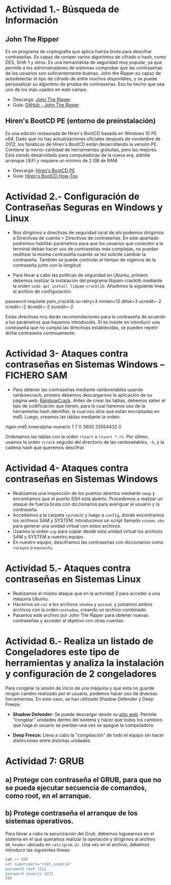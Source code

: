 # Actividad 1.- Búsqueda de Información

## John The Ripper
Es un programa de criptografía que aplica fuerza bruta para descifrar contraseñas. Es capaz de romper varios algoritmos de cifrado o hash, como DES, SHA-1 y otros. Es una herramienta de seguridad muy popular, ya que permite a los administradores de sistemas comprobar que las contraseñas de los usuarios son suficientemente buenas. John the Ripper es capaz de autodetectar el tipo de cifrado de entre muchos disponibles, y se puede personalizar su algoritmo de prueba de contraseñas. Eso ha hecho que sea uno de los más usados en este campo.
- Descarga: [John The Ripper](https://www.openwall.com/john/)
- Guía: [GitHub - John The Ripper](https://github.com/openwall/john)

## Hiren's BootCD PE (entorno de preinstalación)
Es una edición restaurada de Hiren's BootCD basada en Windows 10 PE x64. Dado que no hay actualizaciones oficiales después de noviembre de 2012, los fanáticos de Hiren's BootCD están desarrollando la versión PE. Contiene la menor cantidad de herramientas gratuitas, pero las mejores. Está siendo desarrollado para computadoras de la nueva era, admite arranque UEFI y requiere un mínimo de 2 GB de RAM.
- Descarga: [Hiren's BootCD PE](https://www.hirensbootcd.org/download/)
- Guía: [Hiren's BootCD How-Tos](https://www.hirensbootcd.org/howtos/)


# Actividad 2.- Configuración de Contraseñas Seguras en Windows y Linux

- Nos dirigimos a directivas de seguridad local de ahí podemos dirigirnos a Directivas de cuenta > Directivas de contraseñas. En este apartado podremos habilitar parámetros para que los usuarios que conecten a la terminal deban hacer uso de contraseñas más complejas, no puedan reutilizar la misma contraseña cuando se les solicite cambiar la contraseña. También se puede controlar el tiempo de vigencia de la contraseña junto con la longitud.

- Para llevar a cabo las políticas de seguridad en Ubuntu, primero debemos realizar la instalación del programa libpam-cracklib mediante la orden `sudo apt install libpam-cracklib`.
  Añadimos la siguiente línea al archivo de configuración:
  
password requisite pam_cracklib.so retry=3 minlen=12 difok=3 ucredit=-2 lcredit=-2 dcredit=-2 ocredit=-2

Estas directivas nos darán recomendaciones para la contraseña de acuerdo a los parámetros que hayamos introducido. Si se insiste en introducir una contraseña que no cumpla las directivas establecidas, se pueden repetir dicha contraseña continuamente.


# Actividad 3- Ataques contra contraseñas en Sistemas Windows – FICHERO SAM

- Para obtener las contraseñas mediante rainbowtables usando rainbowcrack, primero debemos descargarnos la aplicación de su página web: [RainbowCrack](http://project-rainbowcrack.com/). Antes de crear las tablas, debemos saber el tipo de codificación que tienen, para lo cual haremos uso de la herramienta hash identifier, la cual nos dice que están encriptadas en md5.
Luego, creamos las tablas mediante la orden:

rtgen md5 loweralpha-numeric 1 7 0 3800 33554432 0

Ordenamos las tablas con la orden `rtsort` o `rtsort *.rt`.
Por último, usamos la orden `rcrack` seguido del directorio de las rainbowtables, `-h`, y la cadena hash que queremos descifrar.


# Actividad 4- Ataques contra contraseñas en Sistemas Windows

- Realizamos una inspección de los puertos abiertos mediante `nmap` y encontramos que el puerto SSH está abierto. Procedemos a realizar un ataque de fuerza bruta con diccionarios para averiguar el usuario y la contraseña.
- Accedemos a la carpeta `system32` y luego a `config`, donde encontramos los archivos SAM y SYSTEM. Introducimos un script llamado `vssown.vbs` para generar una unidad virtual con estos archivos.
- Usamos la orden `scp` para copiar desde esta unidad virtual los archivos SAM y SYSTEM a nuestro equipo.
- En nuestro equipo, desciframos las contraseñas con diccionarios como `rockyou` o `kaonashi`.


# Actividad 5.- Ataques contra contraseñas en Sistemas Linux

- Realizamos el mismo ataque que en la actividad 3 para acceder a una máquina Ubuntu.
- Hacemos un `cat` a los archivos `shadow` y `passwd`, y juntamos ambos archivos con la orden `unshadow`, creando un archivo combinado.
- Pasamos este archivo por John The Ripper para obtener nuevas contraseñas y acceder al objetivo con otras cuentas.


# Actividad 6.- Realiza un listado de Congeladores este tipo de herramientas y analiza la instalación y configuración de 2 congeladores

Para congelar la sesión de inicio de una máquina y que esta no guarde ningún cambio realizado por el usuario, podemos hacer uso de diversas herramientas. En este caso, se han utilizado Shadow Defender y Deep Freeze.

- **Shadow Defender:** Se puede descargar desde su [sitio web](http://www.shadowdefender.com/). Permite "congelar" unidades dentro del sistema y hacer que todos los cambios que haga el usuario se pierdan una vez se apague la computadora.

- **Deep Freeze:** Lleva a cabo la "congelación" de todo el equipo sin hacer distinciones entre distintas unidades.


# Actividad 7: GRUB
## a) Protege con contraseña el GRUB, para que no se pueda ejecutar secuencia de comandos, como root, en el arranque.
## b) Protege contraseña el arranque de los sistemas operativos.

Para llevar a cabo la securización del Grub, debemos loguearnos en el sistema en el que queramos realizar la operación y dirigirnos al archivo `00_header` ubicado en `/etc/grub.d/`. Una vez en el archivo, debemos introducir las siguientes líneas:
```bash
cat << EOF
set superusers="root,usuario"
password root 1111
password usuario 2222
EOF





